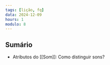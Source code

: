 ```yaml
---
tags: [lição, fq]
data: 2024-12-09
hours: 1
modulo: 8
---
```


## Sumário
- Atributos do [[Som]]: Como distinguir sons?